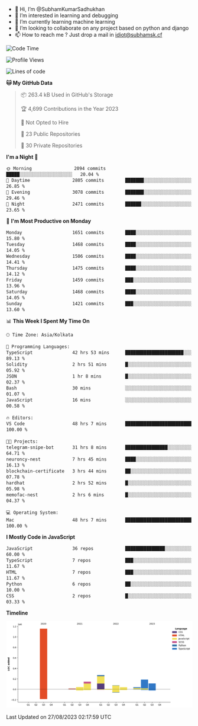 - 👋 Hi, I’m @SubhamKumarSadhukhan
- 👀 I’m interested in learning and debugging
- 🌱 I’m currently learning machine learning
- 💞️ I’m looking to collaborate on any project based on python and django
- 📫 How to reach me ?
      Just drop a mail in idiot@subhamsk.cf

<!---
SubhamKumarSadhukhan/SubhamKumarSadhukhan is a ✨ special ✨ repository because its `README.md` (this file) appears on your GitHub profile.
You can click the Preview link to take a look at your changes.
--->


<!--START_SECTION:waka-->
![Code Time](http://img.shields.io/badge/Code%20Time-1%2C519%20hrs%2053%20mins-blue)

![Profile Views](http://img.shields.io/badge/Profile%20Views-14-blue)

![Lines of code](https://img.shields.io/badge/From%20Hello%20World%20I%27ve%20Written-2.1%20million%20lines%20of%20code-blue)

**🐱 My GitHub Data** 

> 📦 263.4 kB Used in GitHub's Storage 
 > 
> 🏆 4,699 Contributions in the Year 2023
 > 
> 🚫 Not Opted to Hire
 > 
> 📜 23 Public Repositories 
 > 
> 🔑 30 Private Repositories 
 > 
**I'm a Night 🦉** 

```text
🌞 Morning                2094 commits        █████░░░░░░░░░░░░░░░░░░░░   20.04 % 
🌆 Daytime                2805 commits        ███████░░░░░░░░░░░░░░░░░░   26.85 % 
🌃 Evening                3078 commits        ███████░░░░░░░░░░░░░░░░░░   29.46 % 
🌙 Night                  2471 commits        ██████░░░░░░░░░░░░░░░░░░░   23.65 % 
```
📅 **I'm Most Productive on Monday** 

```text
Monday                   1651 commits        ████░░░░░░░░░░░░░░░░░░░░░   15.80 % 
Tuesday                  1468 commits        ████░░░░░░░░░░░░░░░░░░░░░   14.05 % 
Wednesday                1506 commits        ████░░░░░░░░░░░░░░░░░░░░░   14.41 % 
Thursday                 1475 commits        ████░░░░░░░░░░░░░░░░░░░░░   14.12 % 
Friday                   1459 commits        ███░░░░░░░░░░░░░░░░░░░░░░   13.96 % 
Saturday                 1468 commits        ████░░░░░░░░░░░░░░░░░░░░░   14.05 % 
Sunday                   1421 commits        ███░░░░░░░░░░░░░░░░░░░░░░   13.60 % 
```


📊 **This Week I Spent My Time On** 

```text
🕑︎ Time Zone: Asia/Kolkata

💬 Programming Languages: 
TypeScript               42 hrs 53 mins      ██████████████████████░░░   89.13 % 
Solidity                 2 hrs 51 mins       █░░░░░░░░░░░░░░░░░░░░░░░░   05.92 % 
JSON                     1 hr 8 mins         █░░░░░░░░░░░░░░░░░░░░░░░░   02.37 % 
Bash                     30 mins             ░░░░░░░░░░░░░░░░░░░░░░░░░   01.07 % 
JavaScript               16 mins             ░░░░░░░░░░░░░░░░░░░░░░░░░   00.58 % 

🔥 Editors: 
VS Code                  48 hrs 7 mins       █████████████████████████   100.00 % 

🐱‍💻 Projects: 
telegram-snipe-bot       31 hrs 8 mins       ████████████████░░░░░░░░░   64.71 % 
neuroncy-nest            7 hrs 45 mins       ████░░░░░░░░░░░░░░░░░░░░░   16.13 % 
blockchain-certificate   3 hrs 44 mins       ██░░░░░░░░░░░░░░░░░░░░░░░   07.78 % 
hardhat                  2 hrs 52 mins       █░░░░░░░░░░░░░░░░░░░░░░░░   05.98 % 
memofac-nest             2 hrs 6 mins        █░░░░░░░░░░░░░░░░░░░░░░░░   04.37 % 

💻 Operating System: 
Mac                      48 hrs 7 mins       █████████████████████████   100.00 % 
```

**I Mostly Code in JavaScript** 

```text
JavaScript               36 repos            ███████████████░░░░░░░░░░   60.00 % 
TypeScript               7 repos             ███░░░░░░░░░░░░░░░░░░░░░░   11.67 % 
HTML                     7 repos             ███░░░░░░░░░░░░░░░░░░░░░░   11.67 % 
Python                   6 repos             ██░░░░░░░░░░░░░░░░░░░░░░░   10.00 % 
CSS                      2 repos             █░░░░░░░░░░░░░░░░░░░░░░░░   03.33 % 
```



**Timeline**

![Lines of Code chart](https://raw.githubusercontent.com/SubhamKumarSadhukhan/SubhamKumarSadhukhan/main/assets/bar_graph.png)


 Last Updated on 27/08/2023 02:17:59 UTC
<!--END_SECTION:waka-->
